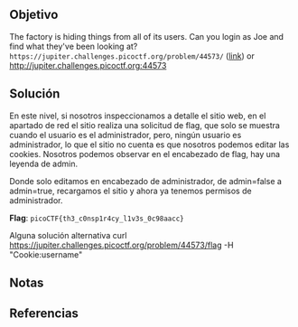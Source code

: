 
## Objetivo
The factory is hiding things from all of its users. Can you login as Joe and find what they've been looking at? `https://jupiter.challenges.picoctf.org/problem/44573/` ([link](https://jupiter.challenges.picoctf.org/problem/44573/)) or http://jupiter.challenges.picoctf.org:44573
## Solución
En este nivel, si nosotros inspeccionamos a detalle el sitio web, en el apartado de red el sitio realiza una solicitud de flag, que solo se muestra cuando el usuario es el administrador, pero, ningún usuario es administrador, lo que el sitio no cuenta es que nosotros podemos editar las cookies. Nosotros podemos observar en el encabezado de flag, hay una leyenda de admin.

Donde solo editamos en encabezado de administrador, de admin=false a admin=true, recargamos el sitio y ahora ya tenemos permisos de administrador.

**Flag**: `picoCTF{th3_c0nsp1r4cy_l1v3s_0c98aacc}`

Alguna solución alternativa
curl https://jupiter.challenges.picoctf.org/problem/44573/flag -H "Cookie:username"

## Notas

## Referencias